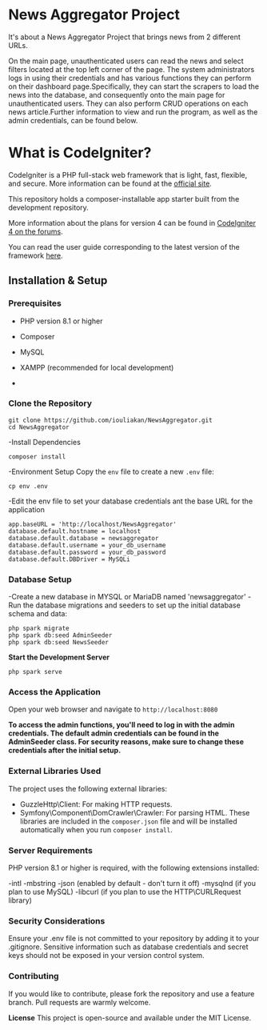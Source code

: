 # News Aggregator Project 
It's about a News Aggregator Project that brings news from 2 different URLs.

On the main page, unauthenticated users can read the news and select filters located at the top left corner of the page. The system administrators logs in using their credentials and has various functions they can perform on their dashboard page.Specifically, they can start the scrapers to load the news into the database, and consequently onto the main page for unauthenticated users. They can also perform CRUD operations on each news article.Further information to view and run the program, as well as the admin credentials, can be found below.








# What is CodeIgniter?
CodeIgniter is a PHP full-stack web framework that is light, fast, flexible, and secure. More information can be found at the [official site](https://codeigniter.com).

This repository holds a composer-installable app starter built from the development repository.

More information about the plans for version 4 can be found in [CodeIgniter 4 on the forums](https://forum.codeigniter.com/forum-28.html).

You can read the user guide corresponding to the latest version of the framework [here](https://codeigniter.com/userguide4/).

## Installation & Setup

### Prerequisites
- PHP version 8.1 or higher
- Composer
- MySQL
- XAMPP (recommended for local development)

- 
### Clone the Repository
``` 
git clone https://github.com/iouliakan/NewsAggregator.git
cd NewsAggregator
```
-Install Dependencies
```
composer install 
````

-Environment Setup
Copy the `env` file to create a new `.env` file: 
```
cp env .env
```

-Edit the env file to set your database credentials ant the base URL for the application
``` 
app.baseURL = 'http://localhost/NewsAggregator'
database.default.hostname = localhost
database.default.database = newsaggregator
database.default.username = your_db_username
database.default.password = your_db_password
database.default.DBDriver = MySQLi
```

### Database Setup  
-Create a new database in MYSQL or MariaDB named 'newsaggregator' 
-Run the database migrations and seeders to set up the initial database schema and data: 
``` 
php spark migrate
php spark db:seed AdminSeeder
php spark db:seed NewsSeeder
```

**Start the Development Server**
```
php spark serve
```

### Access the Application
Open your web browser and navigate to `http://localhost:8080`


**To access the admin functions, you'll need to log in with the admin credentials. The default admin credentials can be found in the AdminSeeder class. For security reasons, make sure to change these credentials after the initial setup.**

### External Libraries Used
The project uses the following external libraries:
- GuzzleHttp\Client: For making HTTP requests.
- Symfony\Component\DomCrawler\Crawler: For parsing HTML. 
These libraries are included in the `composer.json` file and will be installed automatically when you run `composer install`.


### Server Requirements
PHP version 8.1 or higher is required, with the following extensions installed:

-intl
-mbstring
-json (enabled by default - don't turn it off)
-mysqlnd (if you plan to use MySQL)
-libcurl (if you plan to use the HTTP\CURLRequest library)


### Security Considerations 
Ensure your .env file is not committed to your repository by adding it to your .gitignore. Sensitive information such as database credentials and secret keys should not be exposed in your version control system.


### Contributing
If you would like to contribute, please fork the repository and use a feature branch. Pull requests are warmly welcome.


**License** 
This project is open-source and available under the MIT License.

